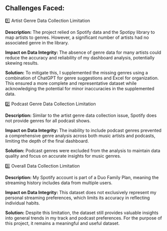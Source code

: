 ## Challenges Faced:  

:one: Artist Genre Data Collection Limitation  

  **Description:** The project relied on Spotify data and the Spotipy library to map artists to genres. However, a significant number of artists had no associated genre in the library.  
  
  **Impact on Data Integrity:** The absence of genre data for many artists could reduce the accuracy and reliability of my dashboard analysis, potentially skewing results.  
  
  **Solution:** To mitigate this, I supplemented the missing genres using a combination of ChatGPT for genre suggestions and Excel for organization. This ensured a more complete and representative dataset while acknowledging the potential for minor inaccuracies in the supplemented data.  

:two: Podcast Genre Data Collection Limitation  

**Description:** Similar to the artist genre data collection issue, Spotify does not provide genres for all podcast shows. 
    
**Impact on Data Integrity:**  The inability to include podcast genres prevented a comprehensive genre analysis across both music artists and podcasts, limiting the depth of the final dashboard.

**Solution:** Podcast genres were excluded from the analysis to maintain data quality and focus on accurate insights for music genres.

:three: Overall Data Collection Limitation

**Description:** My Spotify account is part of a Duo Family Plan, meaning the streaming history includes data from multiple users.

**Impact on Data Integrity:**  This dataset does not exclusively represent my personal streaming preferences, which limits its accuracy in reflecting individual habits.

**Solution:** Despite this limitation, the dataset still provides valuable insights into general trends in my track and podcast preferences. For the purpose of this project, it remains a meaningful and useful dataset.


